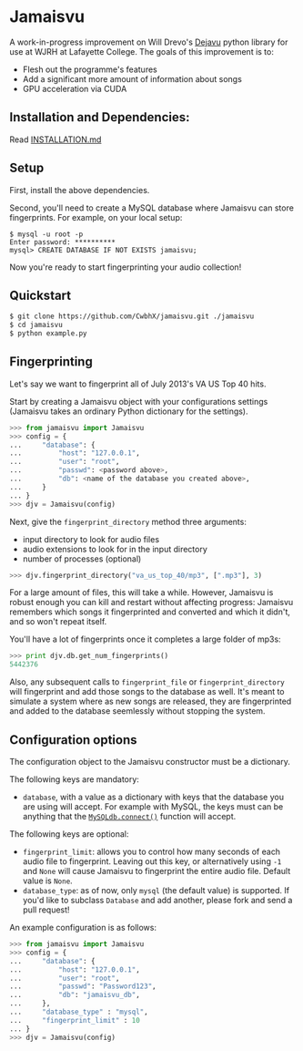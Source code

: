 Jamaisvu
==========

A work-in-progress improvement on Will Drevo's [Dejavu](https://github.com/worldveil/dejavu) python library for use at WJRH at Lafayette College.
The goals of this improvement is to:
- Flesh out the programme's features
- Add a significant more amount of information about songs
- GPU acceleration via CUDA

## Installation and Dependencies:

Read [INSTALLATION.md](INSTALLATION.md)

## Setup

First, install the above dependencies.

Second, you'll need to create a MySQL database where Jamaisvu can store fingerprints. For example, on your local setup:

	$ mysql -u root -p
	Enter password: **********
	mysql> CREATE DATABASE IF NOT EXISTS jamaisvu;

Now you're ready to start fingerprinting your audio collection!

## Quickstart

```bash
$ git clone https://github.com/CwbhX/jamaisvu.git ./jamaisvu
$ cd jamaisvu
$ python example.py
```

## Fingerprinting

Let's say we want to fingerprint all of July 2013's VA US Top 40 hits.

Start by creating a Jamaisvu object with your configurations settings (Jamaisvu takes an ordinary Python dictionary for the settings).

```python
>>> from jamaisvu import Jamaisvu
>>> config = {
...     "database": {
...         "host": "127.0.0.1",
...         "user": "root",
...         "passwd": <password above>,
...         "db": <name of the database you created above>,
...     }
... }
>>> djv = Jamaisvu(config)
```

Next, give the `fingerprint_directory` method three arguments:
* input directory to look for audio files
* audio extensions to look for in the input directory
* number of processes (optional)

```python
>>> djv.fingerprint_directory("va_us_top_40/mp3", [".mp3"], 3)
```

For a large amount of files, this will take a while. However, Jamaisvu is robust enough you can kill and restart without affecting progress: Jamaisvu remembers which songs it fingerprinted and converted and which it didn't, and so won't repeat itself.

You'll have a lot of fingerprints once it completes a large folder of mp3s:
```python
>>> print djv.db.get_num_fingerprints()
5442376
```

Also, any subsequent calls to `fingerprint_file` or `fingerprint_directory` will fingerprint and add those songs to the database as well. It's meant to simulate a system where as new songs are released, they are fingerprinted and added to the database seemlessly without stopping the system.

## Configuration options

The configuration object to the Jamaisvu constructor must be a dictionary.

The following keys are mandatory:

* `database`, with a value as a dictionary with keys that the database you are using will accept. For example with MySQL, the keys must can be anything that the [`MySQLdb.connect()`](http://mysql-python.sourceforge.net/MySQLdb.html) function will accept.

The following keys are optional:

* `fingerprint_limit`: allows you to control how many seconds of each audio file to fingerprint. Leaving out this key, or alternatively using `-1` and `None` will cause Jamaisvu to fingerprint the entire audio file. Default value is `None`.
* `database_type`: as of now, only `mysql` (the default value) is supported. If you'd like to subclass `Database` and add another, please fork and send a pull request!

An example configuration is as follows:

```python
>>> from jamaisvu import Jamaisvu
>>> config = {
...     "database": {
...         "host": "127.0.0.1",
...         "user": "root",
...         "passwd": "Password123",
...         "db": "jamaisvu_db",
...     },
...     "database_type" : "mysql",
...     "fingerprint_limit" : 10
... }
>>> djv = Jamaisvu(config)
```
